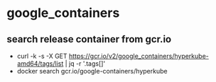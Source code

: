 # google_containers
## search release container from gcr.io
* curl -k -s -X GET https://gcr.io/v2/google_containers/hyperkube-amd64/tags/list | jq -r '.tags[]'
* docker search gcr.io/google-containers/hyperkube

